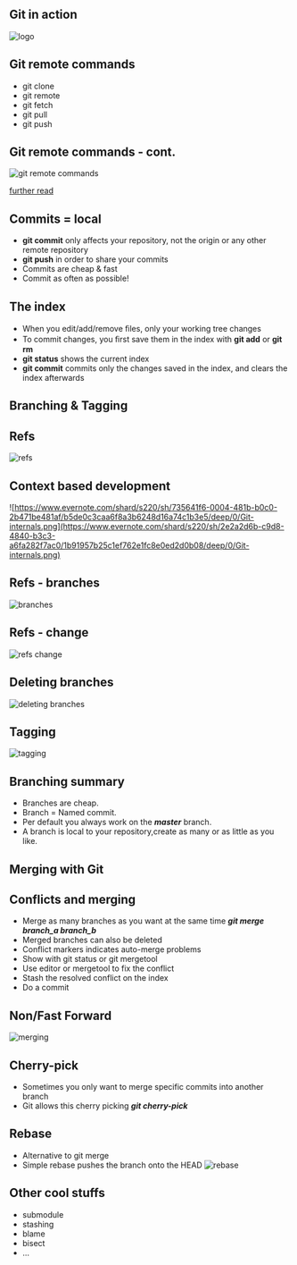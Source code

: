 ## Git in action
![logo](http://rlv.zcache.com/id_fork_that_black_tshirts-r621f1b1216034a3eb8b9eb060cbb6ded_8nax2_512.jpg)


## Git remote commands
* git clone
* git remote
* git fetch
* git pull
* git push


## Git remote commands - cont.
![git remote commands](http://image.beekka.com/blog/2014/bg2014061202.jpg)

[further read](http://www.ruanyifeng.com/blog/2014/06/git_remote.html)


## Commits = local
* **git commit** only affects your repository, not the origin or any other remote repository
* **git push** in order to share your commits
* Commits are cheap & fast
* Commit as often as possible!


## The index
* When you edit/add/remove ﬁles, only your working tree changes
* To commit changes, you ﬁrst save them in the index with **git add** or **git rm**
* **git status** shows the current index
* **git commit** commits only the changes saved in the index, and clears the index afterwards


## Branching & Tagging


## Refs
![refs](https://www.evernote.com/shard/s220/sh/2e2a2d6b-c9d8-4840-b3c3-a6fa282f7ac0/1b91957b25c1ef762e1fc8e0ed2d0b08/deep/0/Git-internals.png)


## Context based development
![https://www.evernote.com/shard/s220/sh/735641f6-0004-481b-b0c0-2b471be481af/b5de0c3caa6f8a3b6248d16a74c1b3e5/deep/0/Git-internals.png](https://www.evernote.com/shard/s220/sh/2e2a2d6b-c9d8-4840-b3c3-a6fa282f7ac0/1b91957b25c1ef762e1fc8e0ed2d0b08/deep/0/Git-internals.png)


## Refs - branches
![branches](https://www.evernote.com/shard/s220/sh/121ca354-6b38-4353-be5f-1f15f03475ef/e49579f6006f7f33f00426bbe3838cfc/deep/0/Git-internals.png)


## Refs - change
![refs change](https://www.evernote.com/shard/s220/sh/4437e3e0-5e74-4d7c-886a-b43f63c05046/d3634e4141dc6057e01f8263e1bb8d4f/deep/0/Git-internals.png)


## Deleting branches
![deleting branches](https://www.evernote.com/shard/s220/sh/854c561e-6ca0-45eb-8bd1-bfc47141d5d4/8646260635f71ca3344a06e0acf40930/deep/0/Git-internals.png)


## Tagging
![tagging](https://www.evernote.com/shard/s220/sh/db71b114-49b9-4d90-9ffd-7d10ebc6482d/bca16b8fad23784b2ebe857f9fa80a60/deep/0/Git-internals.png)


## Branching summary
* Branches are cheap.
* Branch = Named commit.
* Per default you always work on the **_master_** branch.
* A branch is local to your repository,create as many or as little as you like.


## Merging with Git


## Conflicts and merging
* Merge as many branches as you want at the same time **_git merge branch_a branch_b_**
* Merged branches can also be deleted
* Conflict markers indicates auto-merge problems 
* Show with git status or git mergetool 
* Use editor or mergetool to fix the conflict 
* Stash the resolved conflict on the index 
* Do a commit


## Non/Fast Forward
![merging](https://www.evernote.com/shard/s220/sh/dc8161bb-3aa8-4f42-8dec-f3fbd3ee1ed7/1768b1028cea7002762426cd0ecf4aba/deep/0/Git-internals.png)


## Cherry-pick
* Sometimes you only want to merge specific commits into another branch
* Git allows this cherry picking **_git cherry-pick <commit>_**


## Rebase
* Alternative to git merge
* Simple rebase pushes the branch onto the HEAD
![rebase](https://www.evernote.com/shard/s220/sh/2aca6f89-3e01-40a2-98fe-111b54906796/b0c1717872eb9acb1453528caecd597d/deep/0/Git-in-action.png)


## Other cool stuffs
* submodule
* stashing
* blame
* bisect
* ...
